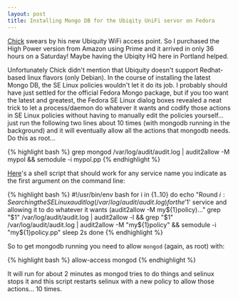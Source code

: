 ```yaml
---
layout: post
title: Installing Mongo DB for the Ubiqity UniFi servor on Fedora
---
```


[Chick](thewells.org) swears by his new Ubiquity WiFi access point. So I purchased the High Power version from Amazon using Prime and it arrived in only 36 hours on a Saturday! Maybe having the Ubiqity HQ here in Portland helped. 

Unfortunately Chick didn't mention that Ubiquity doesn't support Redhat-based linux flavors (only Debian). In the course of installing the latest Mongo DB, the SE Linux policies wouldn't let it do its job. I probably should have just settled for the official Fedora Mongo package, but if you too want the latest and greatest, the Fedora SE Linux dialog boxes revealed a neat trick to let a process/daemon do whatever it wants and codify those actions in SE Linux policies without having to manually edit the policies yourself... just run the following two lines about 10 times (with mongodb running in the background) and it will eventually allow all the actions that mongodb needs. Do this as root...

{% highlight bash %}
grep mongod /var/log/audit/audit.log | audit2allow -M mypol && semodule -i mypol.pp
{% endhighlight %}


[Here](/images/allow-access)'s a shell script that should work for any service name you indicate as the first argument on the command line:

{% highlight bash %}
#!/usr/bin/env bash
for i in {1..10}
do
    echo "Round ${i}: Searching the SE Linux audit log (/var/log/audit/audit.log) for the '$1' service and allowing it to do whatever it wants (audit2allow -M my${1}policy)..."
    grep "$1" /var/log/audit/audit.log | audit2allow -l && grep "$1" /var/log/audit/audit.log | audit2allow -M "my${1}policy" && semodule -i "my${1}policy.pp"
    sleep 2s
done
{% endhighlight %}

So to get mongodb running you need to allow `mongod` (again, as root) with:

{% highlight bash %}
allow-access mongod
{% endhighlight %}

It will run for about 2 minutes as mongod tries to do things and selinux stops it and this script restarts selinux with a new policy to allow those actions... 10 times.

